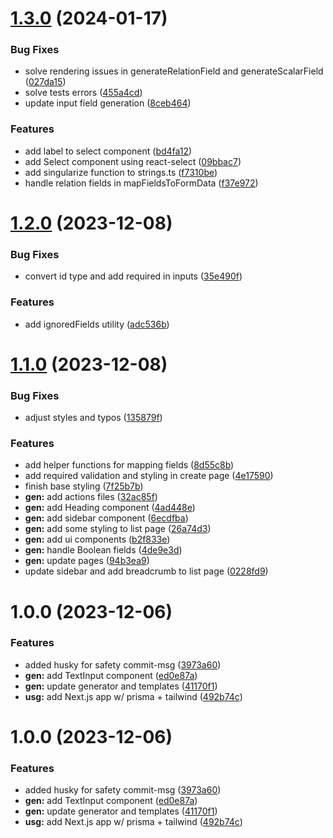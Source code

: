 # [1.3.0](https://github.com/MBrunoS/prisma-next-crud-generator//compare/v1.2.0...v1.3.0) (2024-01-17)


### Bug Fixes

* solve rendering issues in generateRelationField and generateScalarField ([027da15](https://github.com/MBrunoS/prisma-next-crud-generator//commit/027da15f1689897660a0527703bb1b6b4f01f9f9))
* solve tests errors ([455a4cd](https://github.com/MBrunoS/prisma-next-crud-generator//commit/455a4cd5fa94cc9f01e0ddfb5663864534cad6fd))
* update input field generation ([8ceb464](https://github.com/MBrunoS/prisma-next-crud-generator//commit/8ceb46464e0b62acb444dad058dd690bc0672702))


### Features

* add label to select component ([bd4fa12](https://github.com/MBrunoS/prisma-next-crud-generator//commit/bd4fa1227d9910aae138c7374883e55613c6c561))
* add Select component using react-select ([09bbac7](https://github.com/MBrunoS/prisma-next-crud-generator//commit/09bbac736e7dee7108f53a95027bbce99fe5890e))
* add singularize function to strings.ts ([f7310be](https://github.com/MBrunoS/prisma-next-crud-generator//commit/f7310bec3fdb86190d29f51781218864c9f773a6))
* handle relation fields in mapFieldsToFormData ([f37e972](https://github.com/MBrunoS/prisma-next-crud-generator//commit/f37e97279335d8f0d193fbc9b4555b23d3b2e641))

# [1.2.0](https://github.com/MBrunoS/prisma-next-crud-generator//compare/v1.1.0...v1.2.0) (2023-12-08)


### Bug Fixes

* convert id type and add required in inputs ([35e490f](https://github.com/MBrunoS/prisma-next-crud-generator//commit/35e490fbc15aff233c0e95fdebc369aa3da0cbdf))


### Features

* add ignoredFields utility ([adc536b](https://github.com/MBrunoS/prisma-next-crud-generator//commit/adc536b58b4be4e97d860196f7d5a4b80b4d60d8))

# [1.1.0](https://github.com/MBrunoS/prisma-next-crud-generator//compare/v1.0.0...v1.1.0) (2023-12-08)


### Bug Fixes

* adjust styles and typos ([135879f](https://github.com/MBrunoS/prisma-next-crud-generator//commit/135879f302903aa1abe5621103a9a91f827cb8db))


### Features

* add helper functions for mapping fields ([8d55c8b](https://github.com/MBrunoS/prisma-next-crud-generator//commit/8d55c8bf5643f1497b997bef81f27c5bc35d2072))
* add required validation and styling in create page ([4e17590](https://github.com/MBrunoS/prisma-next-crud-generator//commit/4e17590209cc58027a8066a1f858ddaa4eabd65d))
* finish base styling ([7f25b7b](https://github.com/MBrunoS/prisma-next-crud-generator//commit/7f25b7ba4e01a60089237557f7324c3ab45195f9))
* **gen:** add actions files ([32ac85f](https://github.com/MBrunoS/prisma-next-crud-generator//commit/32ac85f37e0bc614c7645c3afeffc9efbb6faa6f))
* **gen:** add Heading component ([4ad448e](https://github.com/MBrunoS/prisma-next-crud-generator//commit/4ad448e9171903e15996baffc9a0d8a32be643ea))
* **gen:** add sidebar component ([6ecdfba](https://github.com/MBrunoS/prisma-next-crud-generator//commit/6ecdfba344284da0bb854198fe69eec732de28ba))
* **gen:** add some styling to list page ([26a74d3](https://github.com/MBrunoS/prisma-next-crud-generator//commit/26a74d30925dd3273c038b6a62c0ee5654070b99))
* **gen:** add ui components ([b2f833e](https://github.com/MBrunoS/prisma-next-crud-generator//commit/b2f833efc35571d536a0bd63b3166a9574fcd7b4))
* **gen:** handle Boolean fields ([4de9e3d](https://github.com/MBrunoS/prisma-next-crud-generator//commit/4de9e3d680b74ff02dcec32fa495f1adfed9d84d))
* **gen:** update pages ([94b3ea9](https://github.com/MBrunoS/prisma-next-crud-generator//commit/94b3ea913734d7e12544921382c6e23b2f1979b4))
* update sidebar and add breadcrumb to list page ([0228fd9](https://github.com/MBrunoS/prisma-next-crud-generator//commit/0228fd9b42e08c35489962a322dcfac372a60a02))

# 1.0.0 (2023-12-06)


### Features

* added husky for safety commit-msg ([3973a60](https://github.com/MBrunoS/prisma-next-crud-generator//commit/3973a6030e0fb1b3b1d09e275e7ede032f52f5a6))
* **gen:** add TextInput component ([ed0e87a](https://github.com/MBrunoS/prisma-next-crud-generator//commit/ed0e87aecd3898bcd80c87f933534bda6882abaa))
* **gen:** update generator and templates ([41170f1](https://github.com/MBrunoS/prisma-next-crud-generator//commit/41170f158ced6e11f7b623a86f4858483901f7a7))
* **usg:** add Next.js app w/ prisma + tailwind ([492b74c](https://github.com/MBrunoS/prisma-next-crud-generator//commit/492b74c08efdab1ece79966f6a8eda58facadcd4))

# 1.0.0 (2023-12-06)


### Features

* added husky for safety commit-msg ([3973a60](https://github.com/MBrunoS/prisma-next-crud-generator/commit/3973a6030e0fb1b3b1d09e275e7ede032f52f5a6))
* **gen:** add TextInput component ([ed0e87a](https://github.com/MBrunoS/prisma-next-crud-generator/commit/ed0e87aecd3898bcd80c87f933534bda6882abaa))
* **gen:** update generator and templates ([41170f1](https://github.com/MBrunoS/prisma-next-crud-generator/commit/41170f158ced6e11f7b623a86f4858483901f7a7))
* **usg:** add Next.js app w/ prisma + tailwind ([492b74c](https://github.com/MBrunoS/prisma-next-crud-generator/commit/492b74c08efdab1ece79966f6a8eda58facadcd4))
